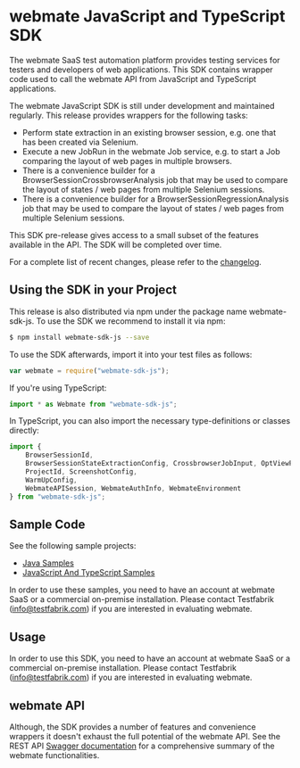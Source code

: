 # webmate JavaScript and TypeScript SDK

The webmate SaaS test automation platform provides testing services for testers and developers of web applications.
This SDK contains wrapper code used to call the webmate API from JavaScript and TypeScript applications.

The webmate JavaScript SDK is still under development and maintained regularly.
This release provides wrappers for the following tasks:

* Perform state extraction in an existing browser session, e.g. one that has been created via Selenium.
* Execute a new JobRun in the webmate Job service, e.g. to start a Job comparing the layout of web pages in multiple browsers.
* There is a convenience builder for a BrowserSessionCrossbrowserAnalysis job that may be used to compare the layout of states / web pages from multiple Selenium sessions.
* There is a convenience builder for a BrowserSessionRegressionAnalysis job that may be used to compare the layout of states / web pages from multiple Selenium sessions.

This SDK pre-release gives access to a small subset of the features available in the API. The SDK will be completed over time.

For a complete list of recent changes, please refer to the [changelog](CHANGES.md).


## Using the SDK in your Project

This release is also distributed via npm under the package name webmate-sdk-js.
To use the SDK we recommend to install it via npm:

```bash
$ npm install webmate-sdk-js --save
```

To use the SDK afterwards, import it into your test files as follows:

```js
var webmate = require("webmate-sdk-js");
```

If you're using TypeScript:

```ts
import * as Webmate from "webmate-sdk-js";
```

In TypeScript, you can also import the necessary type-definitions or classes directly:

```ts
import {
    BrowserSessionId,
    BrowserSessionStateExtractionConfig, CrossbrowserJobInput, OptViewPortDimension,
    ProjectId, ScreenshotConfig,
    WarmUpConfig,
    WebmateAPISession, WebmateAuthInfo, WebmateEnvironment
} from "webmate-sdk-js";
```


## Sample Code

See the following sample projects:
* [Java Samples](https://github.com/webmate-io/webmate-sdk-samples)
* [JavaScript And TypeScript Samples](https://github.com/webmate-io/webmate-sdk-js-samples)

In order to use these samples, you need to have an account at webmate SaaS or a commercial on-premise installation.
Please contact Testfabrik (info@testfabrik.com) if you are interested in evaluating webmate.


## Usage

In order to use this SDK, you need to have an account at webmate SaaS or a commercial on-premise installation.
Please contact Testfabrik (info@testfabrik.com) if you are interested in evaluating webmate.


## webmate API

Although, the SDK provides a number of features and convenience wrappers it doesn't exhaust the full potential of the webmate API.
See the REST API [Swagger documentation](https://app.webmate.io/api/swagger) for a comprehensive summary of the webmate functionalities.
